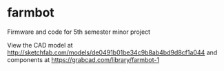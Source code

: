 # farmbot
Firmware and code for 5th semester minor project

View the CAD model at http://sketchfab.com/models/de0491b01be34c9b8ab4bd9d8cf1a044 and components at https://grabcad.com/library/farmbot-1
